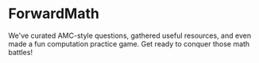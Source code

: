 # ForwardMath
We've curated AMC-style questions, gathered useful resources, and even made a fun computation practice game. Get ready to conquer those math battles!
